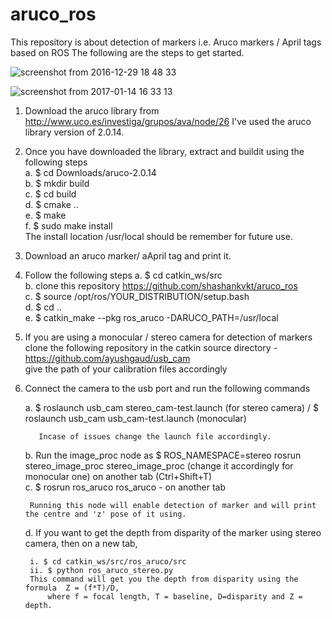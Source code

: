 # aruco_ros
This repository is about detection of markers i.e. Aruco markers / April tags based on ROS
The following are the steps to get started.

![screenshot from 2016-12-29 18 48 33](https://cloud.githubusercontent.com/assets/23419376/21954443/d77a9af2-da76-11e6-8343-2b3c6a384a44.png)

![screenshot from 2017-01-14 16 33 13](https://cloud.githubusercontent.com/assets/23419376/21954468/7dffb10a-da77-11e6-9345-98427e3e175e.png)


1. Download the aruco library from http://www.uco.es/investiga/grupos/ava/node/26 
    I've used the aruco library version of 2.0.14.  
	
2. Once you have downloaded the library, extract and buildit using the following steps  
    a. $ cd Downloads/aruco-2.0.14  
    b. $ mkdir build  
    c. $ cd build  
    d. $ cmake ..  
    e. $ make  
    f. $ sudo make install  
    The install location /usr/local should be remember for future use.
	
3. Download an aruco marker/ aApril tag and print it.

4. Follow the following steps
    a. $ cd catkin_ws/src  
    b. clone this repository  https://github.com/shashankvkt/aruco_ros  
    c. $ source /opt/ros/YOUR_DISTRIBUTION/setup.bash  
    d. $ cd ..  
    e. $ catkin_make --pkg ros_aruco -DARUCO_PATH=/usr/local  
	
5. If you are using a monocular / stereo camera for detection of markers clone the following repository in the catkin source directory - https://github.com/ayushgaud/usb_cam  
give the path of your calibration files accordingly

6. Connect the camera to the usb port and run the following commands

    a. $ roslaunch usb_cam stereo_cam-test.launch (for stereo camera)  / $ roslaunch usb_cam usb_cam-test.launch (monocular)
	
          Incase of issues change the launch file accordingly.
    b. Run the image_proc node as    $ ROS_NAMESPACE=stereo rosrun stereo_image_proc stereo_image_proc (change it accordingly for           monocular one) on another tab (Ctrl+Shift+T)  
    c. $ rosrun ros_aruco ros_aruco - on another tab
	
        Running this node will enable detection of marker and will print the centre and 'z' pose of it using.  
    d. If you want to get the depth from disparity of the marker using stereo camera, then on a new tab,  
	
        i. $ cd catkin_ws/src/ros_aruco/src  
        ii. $ python ros_aruco_stereo.py  
        This command will get you the depth from disparity using the formula  Z = (f*T)/D,
            where f = focal length, T = baseline, D=disparity and Z = depth. 

